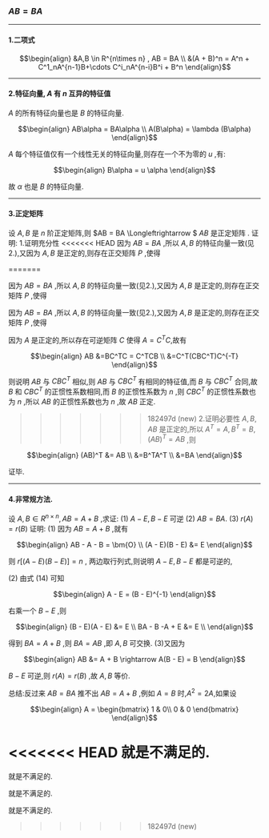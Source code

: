 ### $AB=BA$

---
#### 1.二项式

$$\begin{align}
    &A,B \in R^{n\times n} , AB = BA \\
    &(A + B)^n = A^n + C^1_nA^{n-1}B+\cdots C^i_nA^{n-i}B^i + B^n
\end{align}$$

---
#### 2.特征向量, $A$ 有 $n$ 互异的特征值
$A$ 的所有特征向量也是 $B$ 的特征向量.

$$\begin{align}
    AB\alpha = BA\alpha \\
    A(B\alpha) = \lambda (B\alpha)
\end{align}$$

$A$ 每个特征值仅有一个线性无关的特征向量,则存在一个不为零的 $u$ ,有:

$$\begin{align}
    B\alpha = u \alpha
\end{align}$$

故 $\alpha$ 也是 $B$ 的特征向量.

---
#### 3.正定矩阵
设 $A,B$ 是 $n$ 阶正定矩阵,则 $AB = BA \Longleftrightarrow $ $AB$ 是正定矩阵 .
证明:
1.证明充分性
<<<<<<< HEAD
因为 $AB = BA$ ,所以 $A,B$ 的特征向量一致(见2.),又因为 $A,B$ 是正定的,则存在正交矩阵 $P$ ,使得

=======

因为 $AB = BA$ ,所以 $A,B$ 的特征向量一致(见2.),又因为 $A,B$ 是正定的,则存在正交矩阵 $P$ ,使得


因为 $AB = BA$ ,所以 $A,B$ 的特征向量一致(见2.),又因为 $A,B$ 是正定的,则存在正交矩阵 $P$ ,使得

<!-- 因为 $AB = BA$ ,所以 $A,B$ 的特征向量一致(见2.),又因为 $A,B$ 是正定的,则存在正交矩阵 $P$ ,使得



>>>>>>> 182497d (new)
$$\begin{align}
    P^TAP = \Lambda_A \rightarrow A = P\Lambda_A P^T\\
    P^TBP = \Lambda_B \rightarrow B = P\Lambda_B P^T
\end{align}$$

则有

$$\begin{align}
    AB &= P\Lambda_A P^TP\Lambda_B P^T \\
    &=P\Lambda_A\Lambda_BP^T
\end{align}$$

<<<<<<< HEAD
故 $AB$ 相似于 $\Lambda_A\Lambda_B $ ,$A,B$ 正定,所以 $\Lambda_A,\Lambda_B$ 对角线的元素都是正的,故 $\Lambda_A\Lambda_B$ 的对角元素也是正的,故 $AB$ 是正定的.

=======

故 $AB$ 相似于 $\Lambda_A\Lambda_B $ ,$A,B$ 正定,所以 $\Lambda_A,\Lambda_B$ 对角线的元素都是正的,故 $\Lambda_A\Lambda_B$ 的对角元素也是正的,故 $AB$ 是正定的.


故 $AB$ 相似于 $\Lambda_A\Lambda_B $ ,$A,B$ 正定,所以 $\Lambda_A,\Lambda_B$ 对角线的元素都是正的,故 $\Lambda_A\Lambda_B$ 的对角元素也是正的,故 $AB$ 是正定的.

故 $AB$ 相似于 $\Lambda_A\Lambda_B $ ,$A,B$ 正定,所以 $\Lambda_A,\Lambda_B$ 对角线的元素都是正的,故 $\Lambda_A\Lambda_B$ 的对角元素也是正的,故 $AB$ 是正定的. -->

因为 $A$ 是正定的,所以存在可逆矩阵 $C$ 使得 $A = C^TC$,故有

$$\begin{align}
    AB &=BC^TC = C^TCB \\
    &=C^T(CBC^T)C^{-T}
\end{align}$$

则说明 $AB$ 与 $CBC^T$ 相似,则 $AB$ 与 $CBC^T$ 有相同的特征值,而 $B$ 与 $CBC^T$ 合同,故 $B$ 和 $CBC^T$ 的正惯性系数相同,而 $B$ 的正惯性系数为 $n$ ,则 $CBC^T$ 的正惯性系数也为 $n$ ,所以 $AB$ 的正惯性系数也为 $n$ ,故 $AB$ 正定.




>>>>>>> 182497d (new)
2.证明必要性
$A,B,AB$ 是正定的,所以 $A^T = A,B^T = B,(AB)^T = AB$ ,则

$$\begin{align}
    (AB)^T &= AB \\
    &=B^TA^T \\
    &=BA
\end{align}$$


证毕.


---
#### 4.非常规方法.
设 $A,B\in R^{n\times n} , AB = A + B$ ,求证:
(1) $A - E , B - E$ 可逆
(2) $AB = BA$.
(3) $r(A) = r(B)$
证明:
(1)
因为 $AB = A + B$ ,就有

$$\begin{align}
    AB - A - B = \bm{O} \\
    (A - E)(B - E) &= E
\end{align}$$

则 $r[(A - E)(B - E)] = n$ , 两边取行列式,则说明 $A-E,B-E$ 都是可逆的,

(2) 由式 $(14)$ 可知

$$\begin{align}
    A - E = (B - E)^{-1}
\end{align}$$

右乘一个 $B - E$ ,则

$$\begin{align}
    (B - E)(A - E) &= E \\
    BA - B  -A + E &= E \\ 
\end{align}$$

得到 $BA = A + B$ ,则 $BA = AB$ ,即 $A,B$ 可交换.
(3)又因为

$$\begin{align}
    AB &= A + B \rightarrow A(B - E) = B
\end{align}$$

$B - E$ 可逆,则 $r(A) = r(B)$ ,故 $A,B$ 等价.

总结:反过来 $AB = BA$ 推不出 $AB = A + B$ ,例如 $A = B$ 时,$A^2 = 2A$,如果设

$$\begin{align}
    A = \begin{bmatrix}
        1 & 0\\
        0 & 0 
    \end{bmatrix}
\end{align}$$

<<<<<<< HEAD
就是不满足的.
=======

就是不满足的.


就是不满足的.

就是不满足的.


>>>>>>> 182497d (new)
